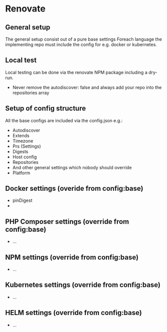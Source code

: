 # Renovate

## General setup

The general setup consist out of a pure base settings
Foreach language the implementing repo must include the config for e.g. docker or kubernetes.

## Local test

Local testing can be done via the renovate NPM package including a dry-run.
- Never remove the autodiscover: false and always add your repo into the repositories array 

## Setup of config structure

All the base configs are included via the config.json e.g.:

- Autodiscover
- Extends
- Timezone
- Prs (Settings)
- Digests
- Host config
- Repositories
- And other general settings which nobody should override
- Platform

## Docker settings (overide from config:base)

- pinDigest
- 

## PHP Composer settings (override from config:base)

- ...

## NPM settings (override from config:base)

- ...

## Kubernetes settings (override from config:base)

- ...

## HELM settings (override from config:base)

- ...




